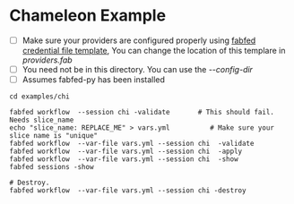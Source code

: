 # Chameleon Example

- [ ] Make sure your providers are configured properly using [fabfed credential file template](../../config/fabfed_credentials_template.yml), You can change the location of this templare in <i>providers.fab</i>
- [ ] You need not be in this directory. You can use the <i>--config-dir</i>
- [ ] Assumes fabfed-py has been installed
```
cd examples/chi

fabfed workflow  --session chi -validate       # This should fail. Needs slice_name
echo "slice_name: REPLACE_ME" > vars.yml          # Make sure your slice name is "unique"
fabfed workflow  --var-file vars.yml --session chi  -validate
fabfed workflow  --var-file vars.yml --session chi  -apply
fabfed workflow  --var-file vars.yml --session chi  -show
fabfed sessions -show

# Destroy.
fabfed workflow  --var-file vars.yml --session chi -destroy
```

